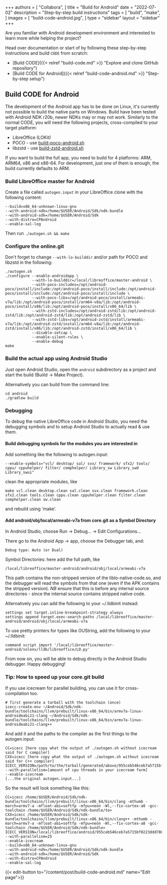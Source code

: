 +++
authors = [
    "Collabora",
]
title = "Build for Android"
date = "2022-07-02"
description = "Step-by-step build instructions"
tags = [
    "build",
    "make",
]
images = [
    "build-code-android.jpg",
]
type = "sidebar"
layout = "sidebar"
+++

Are you familiar with Android development environment and interested to learn more while helping the project?
<!--more-->

Head over documentation or start of by following these step-by-step instructions and build `CODE` from scratch:

* [Build CODE]({{< relref "build-code.md" >}} "Explore and clone GitHub repository")
* [Build CODE for Android]({{< relref "build-code-android.md" >}} "Step-by-step setup")


## Build CODE for Android
The development of the Android app has to be done on Linux, it's currently not possible to
build the native parts on Windows. Build have been tested with Android NDK r20b, newer NDKs may or may not work.
Similarly to the normal CODE, you will need the following projects, cross-compiled to your target platform:

* LibreOffice (LOKit)
* POCO - use [build-poco-android.sh](https://github.com/CollaboraOnline/online/blob/master/scripts/build-poco-android.sh)
* libzstd - use [build-zstd-android.sh](https://github.com/CollaboraOnline/online/blob/master/scripts/build-zstd-android.sh)

If you want to build the full app, you need to build for 4 platforms: ARM,
ARM64, x86 and x86-64. For development, just one of them is enough, the build
currently defaults to ARM.

### Build LibreOffice master for Android

Create a file called `autogen.input` in your LibreOffice clone with the
following content:

    --build=x86_64-unknown-linux-gnu
    --with-android-ndk=/home/$USER/Android/Sdk/ndk-bundle
    --with-android-sdk=/home/$USER/Android/Sdk
    --with-distro=CPAndroid
    --enable-sal-log

Then run `./autogen.sh && make`

### Configure the online.git

Don't forget to change `--with-lo-builddir` and/or path for POCO and libzstd in the following:

    ./autogen.sh
    ./configure --enable-androidapp \
                --with-lo-builddir=/local/libreoffice/master-android \
                --with-poco-includes=/opt/android-poco/install/include:/opt/android-poco/install/include:/opt/android-poco/install/include:/opt/android-poco/install/include \
                --with-poco-libs=/opt/android-poco/install/armeabi-v7a/lib:/opt/android-poco/install/arm64-v8a/lib:/opt/android-poco/install/x86/lib:/opt/android-poco/install/x86_64/lib \
                --with-zstd-includes=/opt/android-zstd/lib:/opt/android-zstd/lib:/opt/android-zstd/lib:/opt/android-zstd/lib \
                --with-zstd-libs=/opt/android-zstd/install/armeabi-v7a/lib:/opt/android-zstd/install/arm64-v8a/lib:/opt/android-zstd/install/x86/lib:/opt/android-zstd/install/x86_64/lib \
                --disable-setcap \
                --enable-silent-rules \
                --enable-debug
    make

### Build the actual app using Android Studio

Just open Android Studio, open the `android` subdirectory as a project and
start the build (Buiild -> Make Project).

Alternatively you can build from the command line:

    cd android
    ./gradlew build

### Debugging

To debug the native LibreOffice code in Android Studio, you need the debugging
symbols and to setup Android Studio to actually read & use them.

#### Build debugging symbols for the modules you are interested in

Add something like the following to autogen.input:

    --enable-symbols="vcl/ desktop/ sal/ svx/ framework/ sfx2/ tools/ cppu/ cppuhelper/ filter/ comphelper/ Library_sw Library_swd Library_swui"

clean the appropriate modules, like

    make vcl.clean desktop.clean sal.clean svx.clean framework.clean sfx2.clean tools.clean cppu.clean cppuhelper.clean filter.clean comphelper.clean sw.clean

and rebuild using 'make'.

#### Add android/obj/local/armeabi-v7a from core.git as a Symbol Directory

In Android Studio, choose Run -> Debug... -> Edit Configurations...

There go to the Android App -> app, choose the Debugger tab, and:

    Debug type: Auto (or Dual)

Symbol Directories: here add the full path, like

    /local/libreoffice/master-android/android/obj/local/armeabi-v7a

This path contains the non-stripped version of the liblo-native-code.so, and
the debugger will read the symbols from that one (even if the APK contains
the stripped version). *NB* ensure that this is before any internal source
directories - since the internal source contains stripped native code.

Alternatively you can add the following to your ~/.lldbinit instead:

    settings set target.inline-breakpoint-strategy always
    settings append target.exec-search-paths /local/libreoffice/master-android/android/obj/local/armeabi-v7a

To use pretty printers for types like OUString, add the following to your
~/.lldbinit:

    command script import '/local/libreoffice/master-android/solenv/lldb/libreoffice/LO.py'

From now on, you will be able to debug directly in the Android Studio
debugger.  Happy debugging!

### Tip: How to speed up your core.git build

If you use icecream for parallel building, you can use it for
cross-compilation too.

    # first generate a tarball with the toolchain (once)
    icecc-create-env ~/Android/Sdk/ndk-bundle/toolchains/llvm/prebuilt/linux-x86_64/bin/armv7a-linux-androideabi21-clang ~/Android/Sdk/ndk-bundle/toolchains/llvm/prebuilt/linux-x86_64/bin/armv7a-linux-androideabi21-clang++

And add it and the paths to the compiler as the first things to the
autogen.input:

    CC=icecc [here copy what the output of ./autogen.sh without icecream said for C compiler]
    CXX=icecc [here copy what the output of ./autogen.sh without icecream said for C++ compiler]
    ICECC_VERSION=/path/to/the/tarball/generated/above/955ceb546ceb7a5715bf0223ddd788fe.tar.gz
    --with-parallelism=[amount of cpu threads in your icecream farm]
    --enable-icecream
    [...the original autogen.input...]

So the result will look something like this:

    CC=icecc /home/$USER/Android/Sdk/ndk-bundle/toolchains/llvm/prebuilt/linux-x86_64/bin/clang -mthumb -march=armv7-a -mfloat-abi=softfp -mfpu=neon -Wl,--fix-cortex-a8 -gcc-toolchain /home/$USER/Android/Sdk/ndk-bundle/to>
    CXX=icecc /home/$USER/Android/Sdk/ndk-bundle/toolchains/llvm/prebuilt/linux-x86_64/bin/clang++ -mthumb -march=armv7-a -mfloat-abi=softfp -mfpu=neon -Wl,--fix-cortex-a8 -gcc-toolchain /home/$USER/Android/Sdk/ndk-bundle>
    ICECC_VERSION=/local/libreoffice/android/955ceb546ceb7a5715bf0223ddd788fe.tar.gz
    --with-parallelism=25
    --enable-icecream
    --build=x86_64-unknown-linux-gnu
    --with-android-ndk=/home/$USER/Android/Sdk/ndk-bundle
    --with-android-sdk=/home/$USER/Android/Sdk
    --with-distro=CPAndroid
    --enable-sal-log

{{< edit-button to="/content/post/build-code-android.md" name="Edit page">}}

